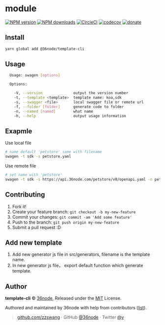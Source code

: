 # module

[![NPM version](https://img.shields.io/npm/v/@36node/template-cli.svg?style=flat)](https://npmjs.com/package/@36node/template-cli)
[![NPM downloads](https://img.shields.io/npm/dm/@36node/template-cli.svg?style=flat)](https://npmjs.com/package/@36node/template-cli)
[![CircleCI](https://circleci.com/gh/36node/template-cli/tree/master.svg?style=shield)](https://circleci.com/gh/36node/template-cli/tree/master)
[![codecov](https://codecov.io/gh/36node/template-cli/branch/master/graph/badge.svg)](https://codecov.io/gh/36node/template-cli)
[![donate](https://img.shields.io/badge/$-donate-ff69b4.svg?maxAge=2592000&style=flat)](https://github.com/36node/donate)

## Install

```bash
yarn global add @36node/template-cli
```

## Usage

```sh
  Usage: swagen [options]

  Options:

    -V, --version              output the version number
    -t, --template <template>  template name: koa,sdk
    -s, --swagger <file>       local swagger file or remote url
    -f, --folder [folder]      generate code to folder
    -n, --named [named]        what name
    -h, --help                 output usage information
```

## Exapmle

Use local file

```sh
# name default 'petstore' same with filename
swagen -t sdk -s petstore.yaml
```

Use remote file

```sh
# set name with 'petstore'
swagen -t sdk -s https://api.36node.com/petstore/v0/openapi.yaml -n petstore
```

## Contributing

1.  Fork it!
2.  Create your feature branch: `git checkout -b my-new-feature`
3.  Commit your changes: `git commit -am 'Add some feature'`
4.  Push to the branch: `git push origin my-new-feature`
5.  Submit a pull request :D

## Add new template

1. Add new generator js file in src/generators, filename is the template name.
2. In new generator js file， export default function which generate template.

## Author

**template-cli** © [36node](https://github.com/36node), Released under the [MIT](./LICENSE) License.

Authored and maintained by 36node with help from contributors ([list](https://github.com/36node/template-cli/contributors)).

> [github.com/zzswang](https://github.com/zzswang) · GitHub [@36node](https://github.com/36node) · Twitter [@y](https://twitter.com/y)
